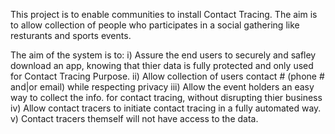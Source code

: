 This project is to enable communities to install Contact Tracing. The aim is to allow collection
of people who participates in a social gathering like resturants and sports events.

The aim of the system is to:
i)  Assure the end users to securely and safley download an app, knowing that thier data is fully protected and only used for Contact Tracing Purpose.
ii)  Allow collection of users contact # (phone # and|or email) while respecting privacy
iii) Allow the event holders an easy way to collect the info. for contact tracing, without disrupting thier business
iv) Allow contact tracers to initiate contact tracing in a fully automated way.
v) Contact tracers themself will not have access to the data.